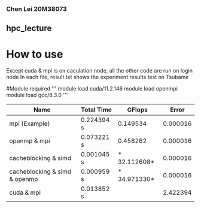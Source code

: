 ### Chen Lei 20M38073

## hpc_lecture

# How to use
Except cuda & mpi is on caculation node, all the other code are run on login node
In each file, result.txt shows the experiment results test on Tsubame

#Module required
'''
module load cuda/11.2.146
module load openmpi
module load gcc/8.3.0
'''


|  Name    | Total Time                           | GFlops    | Error
| -------- | ------------------------------------ | ----------|-------------- |
| mpi (Example)  | 0.224394 s                     | 0.149534  | 0.000016      |
| openmp & mpi  | 0.073221 s                      | 0.458262  | 0.000016      |
| cacheblocking & simd  | 0.001045 s               |* 32.112608* | 0.000016     |
| cacheblocking & simd & openmp  | 0.000959 s      |* 34.971330* |0.000016      |
|cuda & mpi|0.013852 s|                            |2.422394   |0.000016      |
